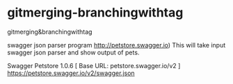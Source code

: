 # gitmerging-branchingwithtag
gitmerging&amp;branchingwithtag

swagger json parser program 
http://petstore.swagger.io)
This will take input swagger json parser and show output of pets.


Swagger Petstore
 1.0.6 
[ Base URL: petstore.swagger.io/v2 ]
https://petstore.swagger.io/v2/swagger.json
